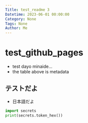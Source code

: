 ```yaml
---
Title: test_readme 3
Datetime: 2023-06-01 00:00:00
Category: None
Tags: None
Author: Me
---
```

# test_github_pages

- test dayo minaide...
- the table above is metadata

## テストだよ
- 日本語だよ

```python
import secrets
print(secrets.token_hex())
```